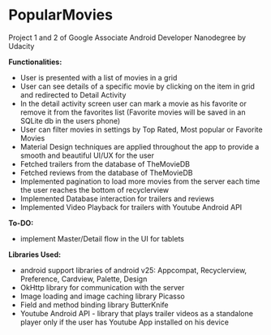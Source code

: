 # PopularMovies
Project 1 and 2 of Google Associate Android Developer Nanodegree by Udacity

**Functionalities:**
- User is presented with a list of movies in a grid
- User can see details of a specific movie by clicking on the item in grid and redirected to Detail Activity
- In the detail activity screen user can mark a movie as his favorite or remove it from the favorites list (Favorite movies will be saved in an SQLite db in the users phone)
- User can filter movies in settings by Top Rated, Most popular or Favorite Movies
- Material Design techniques are applied throughout the app to provide a smooth and beautiful UI/UX for the user
- Fetched trailers from the database of TheMovieDB
- Fetched reviews from the database of TheMovieDB
- Implemented pagination to load more movies from the server each time the user reaches the bottom of recyclerview
- Implemented Database interaction for trailers and reviews
- Implemented Video Playback for trailers with Youtube Android API

**To-DO:**
- implement Master/Detail flow in the UI for tablets 

**Libraries Used:**
- android support libraries of android v25: Appcompat, Recyclerview, Preference, Cardview, Palette, Design
- OkHttp library for communication with the server
- Image loading and image caching library Picasso
- Field and method binding library ButterKnife
- Youtube Android API - library that plays trailer videos as a standalone player only if the user has Youtube App installed on his device
